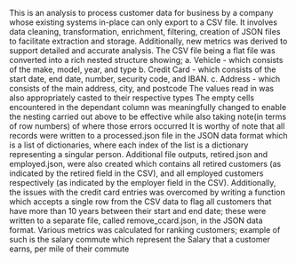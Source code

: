 This is an analysis to process customer data for business by a company whose existing systems in-place can only export to a CSV file. It involves data cleaning, transformation, enrichment, filtering, creation of JSON files to facilitate extraction and storage. Additionally, new metrics was derived to support detailed and accurate analysis.
The CSV file being a flat file was converted into a rich nested structure showing; 
a. Vehicle - which consists of the make, model, year, and type
b. Credit Card - which consists of the start date, end date, number, security code, and IBAN.
c. Address - which consists of the main address, city, and postcode
The values read in was also appropriately casted to their respective types
The empty cells encountered in the dependant column was meaningfully changed to enable the nesting carried out above to be effective while also taking note(in terms of row numbers) of where those errors occurred
It is worthy of note that  all records were written to a processed.json file in the JSON data format which is a list of dictionaries, where each index of the list is a dictionary representing a singular person. 
Additional file outputs, retired.json and employed.json, were also created which contains all retired customers (as indicated by the retired field in the CSV), and all employed customers respectively (as indicated by the employer field in the CSV).
Additionally, the issues with the credit card entries was overcomed by writing a function which accepts a single row from the CSV data to flag all customers that have more than 10 years between their start and end date; these were written to a separate file, called remove_ccard.json, in the JSON data format.
Various metrics was calculated for ranking customers; example of such is the salary commute which represent the Salary that a customer earns, per mile of their commute
